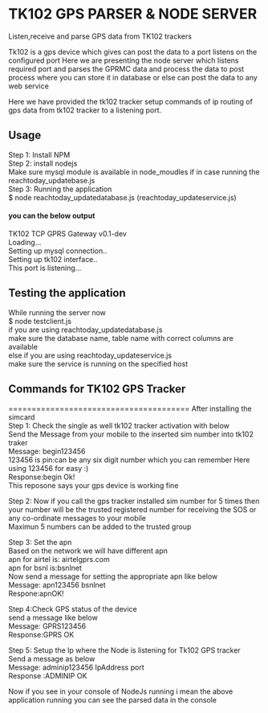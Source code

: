 

# TK102 GPS PARSER & NODE SERVER
Listen,receive and parse GPS data from TK102 trackers

Tk102 is a gps device which gives can post the data to a port listens on the configured port
Here we are presenting the node server which listens required port and parses the GPRMC data and 
process the data to post process where you can store it in database or else can post the data to any web service

Here we have provided the tk102 tracker setup commands of ip routing of gps data from tk102 tracker to a listening port.
   
## Usage
Step 1: Install NPM <br/>
Step 2: install nodejs <br/>
Make sure mysql module is available in node_moudles if in case running the reachtoday_updatebase.js<br/>
Step 3: Running the application<br/>
$ node reachtoday_updatedatabase.js (reachtoday_updateservice.js)<br/>
#### you can the below output<br/>
TK102 TCP GPRS Gateway v0.1-dev<br/>
Loading...<br/>
Setting up mysql connection..<br/>
Setting up tk102 interface..<br/>
This port is listening...<br/>

## Testing the application 
While running the server now<br/> 
$ node testclient.js<br/>
if you are using reachtoday_updatedatabase.js<br/>
make sure the database name, table name with correct columns are available <br/>
else if you are using reachtoday_updateservice.js<br/>
make sure the service is running on the specified host<br/>

## Commands for TK102 GPS Tracker 
=======================================
After installing the simcard<br>
Step 1: Check the single as well tk102 tracker activation with below<br/>
Send the Message from your mobile to the inserted sim number into tk102 traker<br/>
Message: begin123456<br>
123456 is pin:can be any six digit number which you can remember Here using 123456 for easy :)<br>
Response:begin Ok!<br>
This reposone says your gps device is working fine<br/>

Step 2: Now if you call the gps tracker installed sim number for 5 times then your number will be the trusted registered number for receiving the SOS or any co-ordinate messages to your mobile<br>
Maximun 5 numbers can be added to the trusted group <br>

Step 3: Set the apn<br>
Based on the network we will have different apn<br>
apn for airtel is: airtelgprs.com<br>
apn for bsnl is:bsnlnet<br>
Now send a message for setting the appropriate apn like below<br>
Message:  apn123456 bsnlnet<br>
Respone:apnOK!<br>

Step 4:Check GPS status of the device<br/>
send a message like below<br/>
Message: GPRS123456<br>
Response:GPRS OK<br>

Step 5: Setup the Ip where the Node is listening for Tk102 GPS tracker<br>
Send a message as below<br>
Message: adminip123456 IpAddress port<br>
Response :ADMINIP OK<br>

Now if you see in your console of NodeJs running i mean the above application running you can see the parsed data in the console
